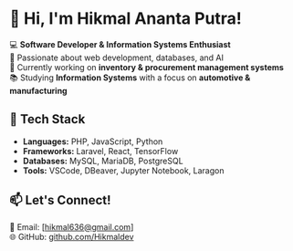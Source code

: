 # 👋 Hi, I'm Hikmal Ananta Putra!

💻 **Software Developer & Information Systems Enthusiast**  
🚀 Passionate about web development, databases, and AI  
🔧 Currently working on **inventory & procurement management systems**  
📚 Studying **Information Systems** with a focus on **automotive & manufacturing**  

## 🔨 Tech Stack
- **Languages:** PHP, JavaScript, Python  
- **Frameworks:** Laravel, React, TensorFlow  
- **Databases:** MySQL, MariaDB, PostgreSQL  
- **Tools:** VSCode, DBeaver, Jupyter Notebook, Laragon  

## 📫 Let's Connect!
📧 Email: [hikmal636@gmail.com]  
🌐 GitHub: [github.com/Hikmaldev](https://github.com/Hikmaldev)  
